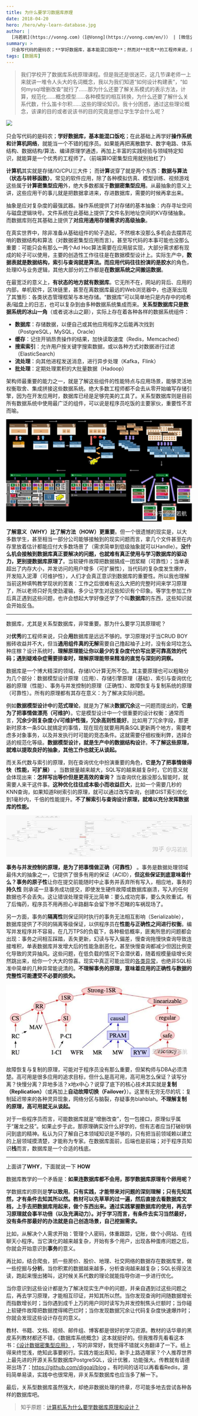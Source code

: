 ```yaml
---
title: 为什么要学习数据库原理
date: 2018-04-20
hero: /hero/why-learn-database.jpg
author: |
  [冯若航](https://vonng.com)（[@Vonng](https://vonng.com/en/)） | [微信公众号](https://mp.weixin.qq.com/s/PePSPDfyJt-ZkKjH8sUa6w) | [知乎](https://www.zhihu.com/question/273489729/answer/377084748)
summary: >
  只会写代码的是码农；**学好数据库，基本能混口饭吃**；然而对**优秀**的工程师来说，只会**用**数据库是远远不够的。
tags: [数据库]
---
```


> 我们学校开了数据库系统原理课程。但是我还是很迷茫，这几节课老师一上来就讲一堆令人头大的名词概念，我以为我们知道“如何设计构建表”，“如何mysql增删改查”就行了……那为什么还要了解关系模式的表示方法，计算，规范化……概念模型……各种模型的相互转换，为什么还要了解什么关系代数，什么笛卡尔积……这些的理论知识。我十分困惑，通过这些理论概念，该课的目的或者说该书的目的究竟是想让学生学会什么呢？

![](why-learn-database.jpg)

只会写代码的是码农；**学好数据库，基本能混口饭吃**；在此基础上再学好**操作系统和计算机网络**，就能当一个不错的程序员。如果能再把离散数学、数字电路、体系结构、数据结构/算法、编译原理学通透，再加上丰富的实践经验与领域特定知识，就能算是一个优秀的工程师了。（前端算IO密集型应用就别抬杠了）

**计算机**其实就是存储/IO/CPU三大件； 而**计算**说穿了就是两个东西：**数据与算法（状态与转移函数）**。常见的软件应用，除了各种模拟仿真、模型训练、视频游戏这些属于**计算密集型应用**外，绝大多数都属于**数据密集型应用**。从最抽象的意义上讲，这些应用干的事儿就是把数据拿进来，存进数据库，需要的时候再拿出来。

抽象是应对复杂度的最强武器。操作系统提供了对存储的基本抽象：内存寻址空间与磁盘逻辑块号。文件系统在此基础上提供了文件名到地址空间的KV存储抽象。而数据库则在其基础上提供了**对应用通用存储需求的高级抽象**。

在真实世界中，除非准备从基础组件的轮子造起，不然根本没那么多机会去摆弄花哨的数据结构和算法（对数据密集型应用而言）。甚至写代码的本事可能也没那么重要：可能只会有那么一两个Ad Hoc算法需要在应用层实现，大部分需求都有现成的轮子可以使用，主要的创造性工作往往是在数据模型设计上。实际生产中，**数据表就是数据结构，索引与查询就是算法。**而应用代码往往扮演的是**胶水**的角色，处理IO与业务逻辑，其他大部分的工作都是**在数据系统之间搬运数据**。

在最宽泛的意义上，**有状态的地方就有数据库**。它无所不在，网站的背后、应用的内部，单机软件，区块链里，甚至在离数据库最远的Web浏览器中，也逐渐出现了其雏形：各类状态管理框架与本地存储。“数据库”可以简单地只是内存中的哈希表/磁盘上的日志，也可以复杂到由多种数据系统集成而来。**关系型数据库只是数据系统的冰山一角**（或者说冰山之巅），实际上存在着各种各样的数据系统组件：

- **数据库**：存储数据，以便自己或其他应用程序之后能再次找到（PostgreSQL，MySQL，Oracle）
- **缓存**：记住开销昂贵操作的结果，加快读取速度（Redis，Memcached）
- **搜索索引**：允许用户按关键字搜索数据，或以各种方式对数据进行过滤（ElasticSearch）
- **流处理**：向其他进程发送消息，进行异步处理（Kafka，Flink）
- **批处理**：定期处理累积的大批量数据（Hadoop）

架构师最重要的能力之一，就是了解这些组件的性能特点与应用场景，能够灵活地权衡取舍、集成拼接这些数据系统。绝大多数工程师都不会去从零开始编写存储引擎，因为在开发应用时，数据库已经是足够完美的工具了。关系型数据库则是目前所有数据系统中使用最广泛的组件，可以说是程序员吃饭的主要家伙，重要性不言而喻。

![](why-learn-db-1.jpg)

**了解意义（WHY）比了解方法（HOW）更重要**。但一个很遗憾的现实是，以大多数学生，甚至相当一部分公司能够接触到的现实问题而言，拿几个文件甚至在内存里放着估计都能应付大多数场景了（需求简单到低级抽象就可以Handle）。**没什么机会接触到数据库真正要解决的问题，也就难有真正使用与学习数据库的驱动力，更别提数据库原理了**。当软硬件故障把数据搞成一团浆糊（可靠性）；当单表超出了内存大小，并发访问的用户增多（可扩展性），当代码的复杂度发生爆炸，开发陷入泥潭（可维护性），人们才会真正意识到数据库的重要性。所以我也理解当前这种填鸭教学现状的苦衷：工作之后很难有这么大把的完整时间来学习原理了，所以老师只好先使劲灌输，多少让学生对这些知识有个印象。等学生参加工作后真正遇到这些问题，也许会想起大学好像还学了个叫**数据库**的东西，这些知识就会开始反刍。

----------------

数据库，尤其是关系型数据库，非常重要。那为什么要学习其原理呢？

对**优秀**的工程师来说，只会**用**数据库是远远不够的。学习原理对于当CRUD BOY搬砖收益并不大，但当**通用组件真的无解**需要自己撸起袖子上时，没有金坷垃怎么种庄稼？设计系统时，**理解原理能让你以最少的复杂度代价写出更可靠高效的代码；遇到疑难杂症需要排查时，理解原理能带来精准的直觉与深刻的洞察。**

数据库是一个博大精深的领域，存储I/O计算无所不包。其主要原理也可以粗略分为几个部分：数据模型设计原理（应用）、存储引擎原理（基础）、索引与查询优化器的原理（性能）、事务与并发控制的原理（正确性）、故障恢复与复制系统的原理（可靠性）。所有的原理都有其存在意义：为了解决实际问题。

例如**数据模型设计中**的**范式理论**，就是为了解决**数据冗余**这一问题而提出的，**它是为了把事情做漂亮（可维护）**。它是模型设计中一个很重要的设计权衡：通常而言，**冗余少则复杂度小/可维护性强，冗余高则性能好**。比如用了冗余字段，那更新时原本一条SQL就搞定的事情，现在现在就要用两条SQL更新两个地方，需要考虑多对象事务，以及并发执行时可能的竞态条件。这就需要仔细权衡利弊，选择合适的规范化等级。**数据模型设计，就是生产中的数据结构设计**。**不了解这些原理，就难以提取良好的抽象，其他工作也就无从谈起。**

而关系代数与索引的原理，则在查询优化中扮演重要的角色，**它是为了把事情做得快（性能，可扩展）** 。当数据量越来越大，SQL写的越来越复杂时，它的意义就会体现出来：**怎样写出等价但是更高效的查询？** 当查询优化器没那么智能时，就需要人来干这件事。**这种优化往往成本极小而收益巨大**，比如一个需要几秒的KNN查询，如果知道R树索引的原理，就可以通过改写查询，创建GIST索引优化到1毫秒内，千倍的性能提升。**不了解索引与查询设计原理，就难以充分发挥数据库的性能。**

![](why-learn-db-2.jpg)

**事务与并发控制的原理，是为了把事情做正确（可靠性）** 。事务是数据处理领域最伟大的抽象之一，它提供了很多有用的保证（ACID），**但这些保证到底意味着什么？**事务的**原子性**让你在提交前能随时中止事务并丢弃所有写入，相应地，事务的 **持久性** 则承诺一旦事务成功提交，即使发生硬件故障或数据库崩溃，写入的任何数据也不会丢失。这让错误处理变得无比简单：要么成功完事，要么失败重试。有了后悔药，程序员不用再担心半路翻车会留下惨不忍睹的车祸现场了。

另一方面，事务的**隔离性**则保证同时执行的事务无法相互影响（Serializable）， 数据库提供了不同的隔离等级保证，以供程序员在**性能与正确性之间进行权衡**。编写并发程序并不容易，在几万TPS的负载下，各种极低概率，匪夷所思的问题都会出现：事务之间相互踩踏，丢失更新，幻读与写入偏差，慢查询拖慢快查询导致连接堆积，单表数据库并发增大后的性能急剧恶化，甚至快慢查询都减少但因比例变化导致的灵异抽风。这些问题，在低负载的情况下会潜伏着，随着规模量级增长突然跳出来，给你一个大大的惊喜。现实中真正可能出现的[各类异常](https://github.com/ept/hermitage)，也绝非SQL标准中简单的几种异常能说清的。**不理解事务的原理，意味着应用的正确性与数据的完整性可能遭受不必要的损失。**

![](why-learn-db-3.webp)

故障恢复与复制的原理，可能对于程序员没有那么重要，但架构师与DBA必须清楚。高可用是很多应用的追求目标，但什么是高可用，高可用怎么保证？读写分离？快慢分离？异地多活？x地x中心？说穿了底下的核心技术其实就是**复制（Replication）**（或再加上**自动故障切换（Failover）**）。这里有无穷无尽的坑：复制延迟带来的各种灵异现象，网络分区与脑裂，存疑事务blahblah。**不理解复制的原理，高可用就无从谈起。**

对于一些程序员而言，可能数据库就是“增删改查”，包一包接口，原理似乎属于“屠龙之技”。如果止步于此，那原理确实没什么好学的，但有志者应当打破砂锅问到底的精神。私认为只了解自己本领域知识是不够的，只有把当前领域赖以建立的上层领域摸清楚，才能称为专家。在数据库面前，后端也是前端；对于程序员知识**栈**而言，数据库是一个合适的栈底。



------------------

上面讲了**WHY**，下面就说一下 **HOW** 

数据库教学的一个矛盾是：**如果连数据库都不会用，那学数据库原理有个卵用呢？** 

学数据库的原则是**学以致用**。**只有实践，才能带来对问题的深刻理解；只有先知其然，才有条件去知其所以然。**教材可以先草草的过一遍，然后直接去看数据库文档，上手去把数据库用起来，做个东西出来。通过实践掌握数据库的使用，再去学习原理就会事半功倍（以及充满动力）。对于学习而言，有条件去实习当然最好，没有条件那最好的办法就是**自己创造场景，自己挖掘需求。**

比如，从解决个人需求开始：管理个人密码，体重跟踪，记账，做个小网站、在线聊天小程序。当它演化的越来越复杂，开始有多个用户，出现各种蛋疼问题之后，你就会开始意识到**事务**的意义。

再比如，结合爬虫，抓一些房价、股价、地理、社交网络的数据存在数据库里，做一些挖掘与**分析**。当你积累的数据越来越多，分析查询越来越复杂；SQL长得没法读，跑起来慢出猪叫，这时候关系代数的理论就能指导你进一步进行优化。

当你意识到这些设计都是为了解决现实生产中的问题，并亲自遇到过这些问题之后，再去学习原理，才能相互印证，并知其所以然。当你发现查询时间随数据增长而指数增长时；当你遇到成千上万的用户同时读写为并发控制焦头烂额时；当你碰上软硬件故障把数据搅得稀巴烂时；当你发现数据冗余让代码复杂度快速爆炸时；你就会发现这些设计存在的意义。   

教材、书籍、文档、视频、邮件组、博客都是很好的学习资源。教材的话华章的黑皮系列教材都还不错，《数据库系统概念》这本就挺好的。但我推荐先看看这本书：[《设计数据密集型应用》](https://github.com/Vonng/ddia) ，写的非常好，我觉得不错就义务翻译了一下。纸上得来终觉浅，绝知此事要躬行。实践方能出真知，新手上路选哪家？个人推荐世界上最先进的开源关系型数据库PostgreSQL，设计优雅，功能强大。传教就有请德哥出场了：https://github.com/digoal/blog 。有时间的话可以再看看Redis，源码简单易读，实践中也很常用，非关系型数据库也应当多了解一下。

最后，关系型数据库虽然强大，却绝非数据处理的终章，尽可能多地去尝试各种各样的数据库吧。




> 知乎原题：[计算机系为什么要学数据库原理和设计？](https://www.zhihu.com/question/273489729/answer/377084748) 